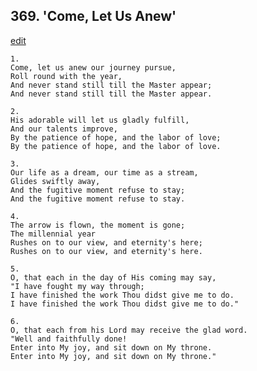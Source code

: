 
## 369.  'Come, Let Us Anew'
[edit](https://docs.google.com/document/d/1EhMVecLbOqfAT44yUMEUxLKh4icgrec_/edit?mode=html)



    1.
    Come, let us anew our journey pursue, 
    Roll round with the year, 
    And never stand still till the Master appear; 
    And never stand still till the Master appear. 

    2.
    His adorable will let us gladly fulfill, 
    And our talents improve, 
    By the patience of hope, and the labor of love; 
    By the patience of hope, and the labor of love. 

    3.
    Our life as a dream, our time as a stream, 
    Glides swiftly away, 
    And the fugitive moment refuse to stay; 
    And the fugitive moment refuse to stay. 

    4.
    The arrow is flown, the moment is gone; 
    The millennial year 
    Rushes on to our view, and eternity's here; 
    Rushes on to our view, and eternity's here. 

    5.
    O, that each in the day of His coming may say, 
    "I have fought my way through; 
    I have finished the work Thou didst give me to do. 
    I have finished the work Thou didst give me to do." 

    6.
    O, that each from his Lord may receive the glad word. 
    "Well and faithfully done! 
    Enter into My joy, and sit down on My throne. 
    Enter into My joy, and sit down on My throne."
